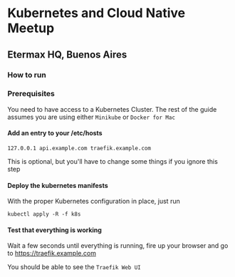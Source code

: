 # Kubernetes and Cloud Native Meetup
## Etermax HQ, Buenos Aires

### How to run

### Prerequisites
You need to have access to a Kubernetes Cluster. The rest of the guide assumes you are using either `Minikube` or `Docker for Mac`

#### Add an entry to your /etc/hosts

```
127.0.0.1 api.example.com traefik.example.com
```

This is optional, but you'll have to change some things if you ignore this step

#### Deploy the kubernetes manifests
With the proper Kubernetes configuration in place, just run

```
kubectl apply -R -f k8s
```

#### Test that everything is working
Wait a few seconds until everything is running, fire up your browser and go to
https://traefik.example.com

You should be able to see the `Traefik Web UI`